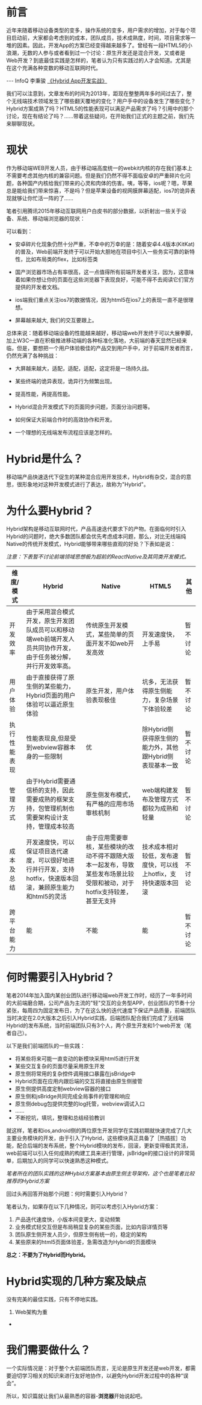 前言
=======

近年来随着移动设备类型的变多，操作系统的变多，用户需求的增加，对于每个项目启动前，大家都会考虑到的成本，团队成员，技术成熟度，时间，项目需求等一堆的因素。因此，开发App的方案已经变得越来越多了。曾经有一段HTML5的小浪潮，无数的人参与或者看到过一个讨论：原生开发还是混合开发，又或者是Web开发？到底最佳实践是怎样的，笔者认为只有实践过的人才会知道。尤其是在这个充满各种变数的移动互联网时代。

--- InfoQ 李秉骏 [《Hybrid App开发实战》](http://www.infoq.com/cn/articles/hybrid-app-development-combat)

我们可以注意到，文章发布的时间为2013年，距现在整整两年多时间过去了，整个无线端技术领域发生了哪些翻天覆地的变化？用户手中的设备发生了哪些变化？Hybrid方案成熟了吗？HTML5的性能表现可以满足产品需求了吗？引用中的那个讨论，现在有结论了吗？......带着这些疑问，在开始我们正式的主题之前，我们先来聊聊现状。

现状
=======

作为移动端WEB开发人员，由于移动端高度统一的webkit内核的存在我们基本上不需要考虑其他内核的兼容问题。但是我们仍然不得不面临安卓的严重碎片化问题，各种国产内核给我们带来的心灵和肉体的伤害。咦，等等，ios呢？嗯，苹果总是能给我们带来惊喜，不是吗？但是苹果设备的视网膜屏幕适配，ios7的诡异表现就够让你忙活一阵的了......

笔者引用腾讯2015年移动互联网用户白皮书的部分数据，以折射出一些关于设备、系统、移动端浏览器的现状：



可以看到：

* 安卓碎片化现象仍然十分严重，不幸中的万幸的是：随着安卓4.4版本(KitKat)的普及，Web前端开发终于可以开始大胆地在项目中引入一些务实可靠的新特性，比如布局类的flex，比如标签类<datalist>(>4.4.3)的等，因为在KitKat版本之后，系统webkit的webview实现已经被替换为基于Chromium的webview实现。

* 国产浏览器市场占有率很高，这一点值得所有前端开发者关注，因为，这意味着如果你想让你的页面在这些浏览器下表现良好，可能不得不去阅读它们官方提供的开发者文档。

* ios端我们重点关注ios7的数据情况，因为html5在ios7上的表现一直不是很理想。

* 屏幕越来越大, 我们的交互要跟上。

总体来说：随着移动端设备的性能越来越好，移动端web开发终于可以大展拳脚，加上W3C一直在积极推进移动端的各种标准化落地，大前端的春天显然已经来临，但是，要想把一个用户体验极佳的产品交到用户手中，对于前端开发者而言，仍然充满了各种挑战：

* 大屏越来越大，适配，适配，适配，这定将是一场持久战。

* 某些终端的诡异表现，诡异行为频繁出现。

* 提高性能，再提高性能。

* Hybrid混合开发模式下的页面同步问题，页面分治问题等。

* 如何保证大前端合作时的高效协作和开发。

* 一个理想的无线端发布流程应该是怎样的。


Hybrid是什么？
=======

移动端产品快速迭代下促生的某种混合应用开发技术，Hybrid有杂交，混合的意思，很形象地对这种开发模式进行了表达，故称为"Hybrid"。

为什么要Hybrid？
=======

Hybrid架构是移动互联网时代，产品高速迭代要求下的产物。在面临何时引入Hybrid的问题时，绝大多数团队都会优先考虑成本问题，那么，对比无线端纯Native的传统开发模式，Hybrid能够带来哪些直观的好处？下表如是说：

*注意：下表暂不讨论前端领域思想极为超前的ReactNative及其同类开发模式。*


| 维度/模式 | Hybrid | Native | HTML5 | 其他 |
| -- | -- | -- | -- | -- |
| 开发效率 | 由于采用混合模式开发，原生开发团队成员可以和移动端web前端开发人员共同协作开发，由于任务被分解，并行开发效率高。 | 传统原生开发模式，某些简单的页面开发不如web开发高效 | 开发速度快，上手易 | 暂不讨论 |
| 用户体验 | 由于直接获得了原生侧的某些能力，Hybrid页面的用户体验可以逼近原生体验 | 原生开发，用户体验表现极佳 | 坑多，无法获得原生侧能力，复杂场景下体验较差 | 暂不讨论 |
| 执行性能表现 | 性能表现良,但是受到webview容器本身的一些限制 | 优 | 除Hybrid侧获得原生侧的能力外，其他跟Hybrid侧表现基本一致 | 暂不讨论 | 
| 管理方式 | 由于Hybrid需要通信桥的支持，因此需要成熟的框架支持，包管理机制也需要架构设计支持，管理成本较高 | 原生侧发布模式，有严格的应用市场审核机制 | web端构建发布及管理方式都较为成熟和轻量 | 暂不讨论 |
| 成本及总结 | 开发速度快，可以保证项目迭代速度，可以很好地进行并行开发，支持hotfix，快速版本回滚，兼顾原生能力和html5的灵活 | 由于应用需要审核，某些模块的改动不得不跟随大版本一起发布，导致某些发布场景比较受限和被动，对于hotfix支持较差，甚至无支持 | 技术成本相对较低，发布速度快，可以线上hotfix，支持快速版本回滚 | 暂不讨论 |
|跨平台能力|能|不能|能|暂不讨论||


何时需要引入Hybrid？
=======

笔者2014年加入国内某创业团队进行移动端web开发工作时，经历了一年多时间的大前端磨合期，公司产品为主流的"轻"交互的业务型APP，创业团队的节奏十分紧张，每周四为固定发布日，为了在这么快的迭代速度下保证产品质量，前端团队当时决定在2.0大版本之后引入Hybrid实践，后端团队配合我们完成了无线端Hybrid的发布系统，当时前端团队只有3个人，两个原生开发和1个web开发（笔者自己）。

以下是我们前端团队的一些实践：

  * 将某些将来可能一直变动的新模块采用html5进行开发
  * 某些交互复杂的页面尽量采用原生开发
  * 原生侧将常用的复杂控件调用接口暴露在jsBridge中
  * Hybrid页面在应用内跟后端的交互将直接由原生侧接管
  * 原生侧提供高度定制webview容器的接口
  * 原生侧和jsBridge共同完成全局事件的管理和响应
  * 原生侧debug包提供完整的log托管，webview调试入口
  * ......
  * 不断挖坑，填坑，整理和总结经验教训

就这样，笔者和ios,android侧的两位原生开发同学在实践初期就快速完成了几大主要业务模块的开发，由于引入了Hybrid，这些模块真正具备了［热插拔］功能，配合后端的发布系统，整个Hybrid模块的发布，回滚，更新变得极其灵活，web前端可以引入任何成熟的构建工具来进行管理，jsBridge的接口设计的非常简单，后期加入的同学可以快速熟悉这种模式。

*笔者所在的团队实践的这种Hybid方案基本由原生侧主导架构，这个也是笔者比较推荐的Hybrid方案*

回过头再回答开始那个问题：何时需要引入Hybrid？

笔者认为，如果存在以下几种情况，则可以考虑引入Hybrid方案：

1. 产品迭代速度快，小版本间变更大，变动频繁
2. 业务模式轻交互但是布局稍显复杂的某些页面，比如内容详情页等
3. 团队原生侧开发人员少，但原生侧有统一的，稳定的架构
4. 某些原来的html5页面体验差，急需改造为Hybrid的页面模块

**总之：不要为了Hybrid而Hybrid。**

Hybrid实现的几种方案及缺点
=======

没有完美的最佳实践，只有不停地实践。

1. Web架构为重
  * 



我们需要做什么？
=======

一个实际情况是：对于整个大前端团队而言，无论是原生开发还是web开发，都需要迫切学习相关的知识来进行友好地协作，以避免Hybrid开发过程中的各种“误会”。


所以，知识篇就让我们从最熟悉的容器-**浏览器**开始说起吧。